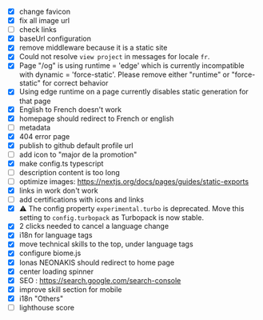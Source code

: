 
- [x] change favicon
- [x] fix all image url
- [ ] check links
- [x] baseUrl configuration
- [x] remove middleware because it is a static site
- [x] Could not resolve `view project` in messages for locale `fr`.
- [x] Page "/og" is using runtime = 'edge' which is currently incompatible with dynamic = 'force-static'. Please remove either "runtime" or "force-static" for correct behavior
- [x] Using edge runtime on a page currently disables static generation for that page
- [x] English to French doesn't work
- [x] homepage should redirect to French or english
- [ ] metadata
- [x] 404 error page
- [x] publish to github default profile url
- [ ] add icon to "major de la promotion"
- [x] make config.ts typescript
- [ ] description content is too long
- [ ] optimize images: https://nextjs.org/docs/pages/guides/static-exports
- [x] links in work don't work
- [ ] add certifications with icons and links
- [x] ⚠ The config property `experimental.turbo` is deprecated. Move this setting to `config.turbopack` as Turbopack is now stable.
- [x] 2 clicks needed to cancel a language change
- [x] i18n for language tags
- [x] move technical skills to the top, under language tags
- [x] configure biome.js
- [x] Ionas NEONAKIS should redirect to home page
- [x] center loading spinner
- [x] SEO : https://search.google.com/search-console
- [x] improve skill section for mobile
- [x] i18n "Others"
- [ ] lighthouse score
